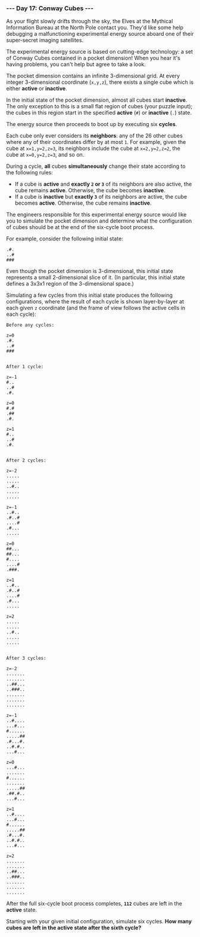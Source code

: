 ### --- Day 17: Conway Cubes ---

As your flight slowly drifts through the sky, the Elves at the Mythical
Information Bureau at the North Pole contact you. They'd like some help
debugging a malfunctioning experimental energy source aboard one of their
super-secret imaging satellites.

The experimental energy source is based on cutting-edge technology: a set
of Conway Cubes contained in a pocket dimension! When you hear it's having
problems, you can't help but agree to take a look.

The pocket dimension contains an infinite 3-dimensional grid. At every
integer 3-dimensional coordinate (`x,y,z`), there exists a single cube which
is either **active** or **inactive**.

In the initial state of the pocket dimension, almost all cubes start
**inactive**. The only exception to this is a small flat region of cubes (your
puzzle input); the cubes in this region start in the specified **active** (`#`)
or **inactive** (`.`) state.

The energy source then proceeds to boot up by executing six **cycles**.

Each cube only ever considers its **neighbors**: any of the 26 other cubes
where any of their coordinates differ by at most `1`. For example, given the
cube at `x=1,y=2,z=3`, its neighbors include the cube at `x=2,y=2,z=2`, the
cube at `x=0,y=2,z=3`, and so on.

During a cycle, **all** cubes **simultaneously** change their state according to
the following rules:

- If a cube is **active** and **exactly `2` or `3`** of its neighbors are also
active, the cube remains **active**. Otherwise, the cube becomes **inactive**.
- If a cube is **inactive** but **exactly `3`** of its neighbors are active, the
cube becomes **active**. Otherwise, the cube remains **inactive**.

The engineers responsible for this experimental energy source would like
you to simulate the pocket dimension and determine what the configuration
of cubes should be at the end of the six-cycle boot process.

For example, consider the following initial state:
```
.#.
..#
###
```
Even though the pocket dimension is 3-dimensional, this initial state
represents a small 2-dimensional slice of it. (In particular, this initial
state defines a 3x3x1 region of the 3-dimensional space.)

Simulating a few cycles from this initial state produces the following
configurations, where the result of each cycle is shown layer-by-layer at
each given `z` coordinate (and the frame of view follows the active cells in
each cycle):
```
Before any cycles:

z=0
.#.
..#
###


After 1 cycle:

z=-1
#..
..#
.#.

z=0
#.#
.##
.#.

z=1
#..
..#
.#.


After 2 cycles:

z=-2
.....
.....
..#..
.....
.....

z=-1
..#..
.#..#
....#
.#...
.....

z=0
##...
##...
#....
....#
.###.

z=1
..#..
.#..#
....#
.#...
.....

z=2
.....
.....
..#..
.....
.....


After 3 cycles:

z=-2
.......
.......
..##...
..###..
.......
.......
.......

z=-1
..#....
...#...
#......
.....##
.#...#.
..#.#..
...#...

z=0
...#...
.......
#......
.......
.....##
.##.#..
...#...

z=1
..#....
...#...
#......
.....##
.#...#.
..#.#..
...#...

z=2
.......
.......
..##...
..###..
.......
.......
.......
```
After the full six-cycle boot process completes, **`112`** cubes are left in the
**active** state.

Starting with your given initial configuration, simulate six cycles. **How
many cubes are left in the active state after the sixth cycle?**
